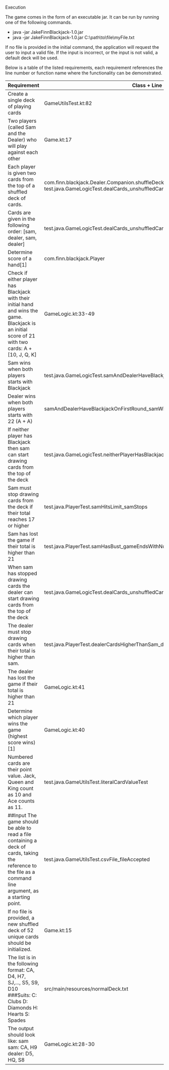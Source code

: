 


Execution

The game comes in the form of an executable jar. It can be run by running one of the following commands.
* java -jar JakeFinnBlackjack-1.0.jar                                                     
* java -jar JakeFinnBlackjack-1.0.jar C:\path\to\file\myFile.txt                          


If no file is provided in the initial command, the application will request the user to input a valid file.
If the input is incorrect, or the input is not valid, a default deck will be used.

Below is a table of the listed requirements, each requirement references the line number or function name where the functionality can be demonstrated.


| Requirement                                                                                                                                                  | Class + Line reference or function                                                                                                                                  | 
|--------------------------------------------------------------------------------------------------------------------------------------------------------------|---------------------------------------------------------------------------------------------------------------------------------------------------------------------| 
| Create a single deck of playing cards                                                                                                                        | GameUtilsTest.kt:82                                                                                                                                                 | 
| Two players (called Sam and the Dealer) who will play against each other                                                                                     | Game.kt:17                                                                                                                                                          | 
| Each player is given two cards from the top of a shuffled deck of cards.                                                                                     | com.finn.blackjack.Dealer.Companion.shuffleDeck  test.java.GameLogicTest.dealCards_unshuffledCardsTakenFromTopOfTheDeck_alternatingOrderWithSamFirst                | 
| Cards are given in the following order: [sam, dealer, sam, dealer]                                                                                           | test.java.GameLogicTest.dealCards_unshuffledCardsTakenFromTopOfTheDeck_alternatingOrderWithSamFirst                                                                 | 
| Determine score of a hand[1]                                                                                                                                 | com.finn.blackjack.Player                                                                                                                                           | 
| Check if either player has Blackjack with their initial hand and wins the game. Blackjack is an initial score of 21 with two cards: A + [10, J, Q, K]        | GameLogic.kt:33-49                                                                                                                                                  | 
| Sam wins when both players starts with Blackjack                                                                                                             | test.java.GameLogicTest.samAndDealerHaveBlackjackOnFirstRound_samWins                                                                                               | 
| Dealer wins when both players starts with 22 (A + A)                                                                                                         | samAndDealerHaveBlackjackOnFirstRound_samWins                                                                                                                       | 
| If neither player has Blackjack then sam can start drawing cards from the top of the deck                                                                    | test.java.GameLogicTest.neitherPlayerHasBlackjack_samStartsDrawing                                                                                                  | 
| Sam must stop drawing cards from the deck if their total reaches 17 or higher                                                                                | test.java.PlayerTest.samHitsLimit_samStops                                                                                                                          | 
| Sam has lost the game if their total is higher than 21                                                                                                       | test.java.PlayerTest.samHasBust_gameEndsWithNoMoreCardsDrawn                                                                                                        | 
| When sam has stopped drawing cards the dealer can start drawing cards from the top of the deck                                                               | test.java.GameLogicTest.dealCards_unshuffledCardsTakenFromTopOfTheDeck_alternatingOrderWithSamFirst                                                                 | 
| The dealer must stop drawing cards when their total is higher than sam.                                                                                      | test.java.PlayerTest.dealerCardsHigherThanSam_dealerStops                                                                                                           | 
| The dealer has lost the game if their total is higher than 21                                                                                                | GameLogic.kt:41                                                                                                                                                     | 
| Determine which player wins the game (highest score wins) [1]                                                                                                | GameLogic.kt:40                                                                                                                                                     | 
| Numbered cards are their point value. Jack, Queen and King count as 10 and Ace counts as 11.                                                                 | test.java.GameUtilsTest.literalCardValueTest                                                                                                                        | 
| ##Input The game should be able to read a file containing a deck of cards, taking the reference to the file as a command line argument, as a starting point. | test.java.GameUtilsTest.csvFile_fileAccepted                                                                                                                        | 
| If no file is provided, a new shuffled deck of 52 unique cards should be initialized.                                                                        | Game.kt:15                                                                                                                                                          | 
| The list is in the following format: CA, D4, H7, SJ,..., S5, S9, D10 ###Suits: C: Clubs D: Diamonds H: Hearts S: Spades                                      | src/main/resources/normalDeck.txt                                                                                                                                   | 
| The output should look like:  sam   sam: CA, H9   dealer: D5, HQ, S8                                                                                         | GameLogic.kt:28-30                                                                                                                                                  | 
